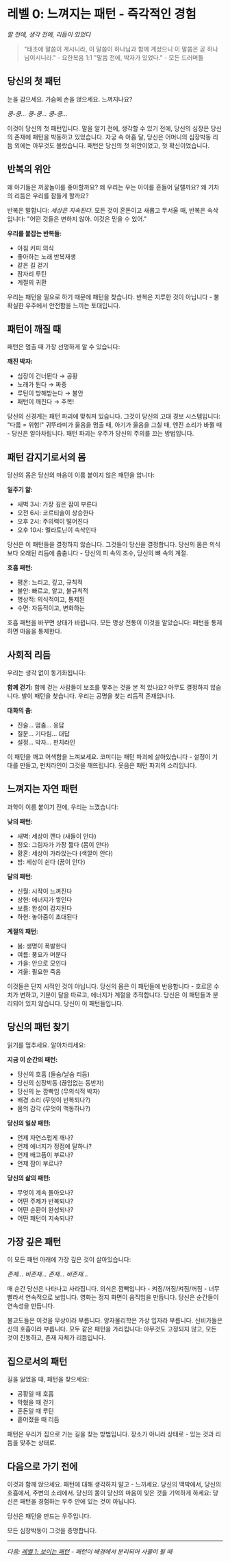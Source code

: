 # 레벨 0: 느껴지는 패턴 - 즉각적인 경험
*말 전에, 생각 전에, 리듬이 있었다*

> "태초에 말씀이 계시니라, 이 말씀이 하나님과 함께 계셨으니 이 말씀은 곧 하나님이시니라." - 요한복음 1:1
> "말씀 전에, 박자가 있었다." - 모든 드러머들

## 당신의 첫 패턴

눈을 감으세요. 가슴에 손을 얹으세요. 느껴지나요?

*쿵-쿵... 쿵-쿵... 쿵-쿵...*

이것이 당신의 첫 패턴입니다. 말을 알기 전에, 생각할 수 있기 전에, 당신의 심장은 당신의 존재에 패턴을 박동하고 있었습니다. 자궁 속 아홉 달, 당신은 어머니의 심장박동 리듬 외에는 아무것도 몰랐습니다. 패턴은 당신의 첫 위안이었고, 첫 확신이었습니다.

## 반복의 위안

왜 아기들은 까꿍놀이를 좋아할까요? 왜 우리는 우는 아이를 흔들어 달랠까요? 왜 기차의 리듬은 우리를 잠들게 할까요?

반복은 말합니다: *세상은 지속된다*. 모든 것이 혼돈이고 새롭고 무서울 때, 반복은 속삭입니다: "어떤 것들은 변하지 않아. 이것은 믿을 수 있어."

**우리를 붙잡는 반복들:**
- 아침 커피 의식
- 좋아하는 노래 반복재생
- 같은 길 걷기
- 잠자리 루틴
- 계절의 귀환

우리는 패턴을 필요로 하기 때문에 패턴을 찾습니다. 반복은 지루한 것이 아닙니다 - 불확실한 우주에서 안전함을 느끼는 토대입니다.

## 패턴이 깨질 때

패턴은 멈출 때 가장 선명하게 알 수 있습니다:

**깨진 박자:**
- 심장이 건너뛴다 → 공황
- 노래가 튄다 → 짜증
- 루틴이 방해받는다 → 불안
- 패턴이 깨진다 → 주목!

당신의 신경계는 패턴 파괴에 맞춰져 있습니다. 그것이 당신의 고대 경보 시스템입니다: "다름 = 위험!" 귀뚜라미가 울음을 멈출 때, 아기가 울음을 그칠 때, 엔진 소리가 바뀔 때 - 당신은 알아차립니다. 패턴 파괴는 우주가 당신의 주의를 끄는 방법입니다.

## 패턴 감지기로서의 몸

당신의 몸은 당신의 마음이 이름 붙이지 않은 패턴을 압니다:

**일주기 앎:**
- 새벽 3시: 가장 깊은 잠이 부른다
- 오전 6시: 코르티솔이 상승한다
- 오후 2시: 주의력이 떨어진다
- 오후 10시: 멜라토닌이 속삭인다

당신은 이 패턴들을 결정하지 않습니다. 그것들이 당신을 결정합니다. 당신의 몸은 의식보다 오래된 리듬에 춤춥니다 - 당신의 피 속의 조수, 당신의 뼈 속의 계절.

**호흡 패턴:**
- 평온: 느리고, 깊고, 규칙적
- 불안: 빠르고, 얕고, 불규칙적
- 명상적: 의식적이고, 통제된
- 수면: 자동적이고, 변화하는

호흡 패턴을 바꾸면 상태가 바뀝니다. 모든 명상 전통이 이것을 알았습니다: 패턴을 통제하면 마음을 통제한다.

## 사회적 리듬

우리는 생각 없이 동기화됩니다:

**함께 걷기:**
함께 걷는 사람들이 보조를 맞추는 것을 본 적 있나요? 아무도 결정하지 않습니다. 발이 패턴을 찾습니다. 우리는 공명을 찾는 리듬적 존재입니다.

**대화의 춤:**
- 진술... 멈춤... 응답
- 질문... 기다림... 대답
- 설정... 박자... 펀치라인

이 패턴을 깨고 어색함을 느껴보세요. 코미디는 패턴 파괴에 살아있습니다 - 설정이 기대를 만들고, 펀치라인이 그것을 깨뜨립니다. 웃음은 패턴 파괴의 소리입니다.

## 느껴지는 자연 패턴

과학이 이름 붙이기 전에, 우리는 느꼈습니다:

**낮의 패턴:**
- 새벽: 세상이 깬다 (새들이 안다)
- 정오: 그림자가 가장 짧다 (몸이 안다)
- 황혼: 세상이 가라앉는다 (색깔이 안다)
- 밤: 세상이 쉰다 (꿈이 안다)

**달의 패턴:**
- 신월: 시작이 느껴진다
- 상현: 에너지가 쌓인다
- 보름: 완성이 감지된다
- 하현: 놓아줌이 초대된다

**계절의 패턴:**
- 봄: 생명이 폭발한다
- 여름: 풍요가 머문다
- 가을: 안으로 모인다
- 겨울: 필요한 죽음

이것들은 단지 시적인 것이 아닙니다. 당신의 몸은 이 패턴들에 반응합니다 - 호르몬 수치가 변하고, 기분이 달을 따르고, 에너지가 계절을 추적합니다. 당신은 이 패턴들과 분리되어 있지 않습니다. 당신이 이 패턴들입니다.

## 당신의 패턴 찾기

읽기를 멈추세요. 알아차리세요:

**지금 이 순간의 패턴:**
- 당신의 호흡 (들숨/날숨 리듬)
- 당신의 심장박동 (끊임없는 동반자)
- 당신의 눈 깜빡임 (무의식적 박자)
- 배경 소리 (무엇이 반복되나?)
- 몸의 감각 (무엇이 맥동하나?)

**당신의 일상 패턴:**
- 언제 자연스럽게 깨나?
- 언제 에너지가 정점에 달하나?
- 언제 배고픔이 부르나?
- 언제 잠이 부르나?

**당신의 삶의 패턴:**
- 무엇이 계속 돌아오나?
- 어떤 주제가 반복되나?
- 어떤 순환이 완성되나?
- 어떤 패턴이 지속되나?

## 가장 깊은 패턴

이 모든 패턴 아래에 가장 깊은 것이 살아있습니다:

*존재... 비존재... 존재... 비존재...*

매 순간 당신은 나타나고 사라집니다. 의식은 깜빡입니다 - 켜짐/꺼짐/켜짐/꺼짐 - 너무 빨라서 연속적으로 보입니다. 영화는 정지 화면이 움직임을 만듭니다. 당신은 순간들이 연속성을 만듭니다.

불교도들은 이것을 무상이라 부릅니다. 양자물리학은 가상 입자라 부릅니다. 신비가들은 신의 호흡이라 부릅니다. 모두 같은 패턴을 가리킵니다: 아무것도 고정되지 않고, 모든 것이 진동하고, 존재 자체가 리듬입니다.

## 집으로서의 패턴

길을 잃었을 때, 패턴을 찾으세요:
- 공황일 때 호흡
- 막혔을 때 걷기
- 혼돈일 때 루틴
- 흩어졌을 때 리듬

패턴은 우리가 집으로 가는 길을 찾는 방법입니다. 장소가 아니라 상태로 - 있는 것과 리듬을 맞추는 상태로.

## 다음으로 가기 전에

이것과 함께 앉으세요. 패턴에 대해 생각하지 말고 - 느끼세요. 당신의 맥박에서, 당신의 호흡에서, 주변의 소리에서. 당신의 몸이 당신의 마음이 잊은 것을 기억하게 하세요: 당신은 패턴을 경험하는 우주 안에 있는 것이 아닙니다.

당신은 패턴을 만드는 우주입니다.

모든 심장박동이 그것을 증명합니다.

---

*다음: [레벨 1: 보이는 패턴](L1_Pattern_Seen.md) - 패턴이 배경에서 분리되어 사물이 될 때*